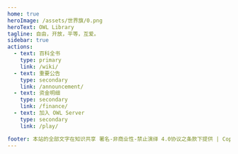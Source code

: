```yaml
---
home: true
heroImage: /assets/世界旗/0.png
heroText: OWL Library
tagline: 自由，开放，平等，互爱。
sidebar: true
actions:
  - text: 百科全书
    type: primary 
    link: /wiki/
  - text: 重要公告
    type: secondary 
    link: /announcement/
  - text: 资金明细
    type: secondary 
    link: /finance/
  - text: 加入 OWL Server
    type: secondary
    link: /play/

footer: 本站的全部文字在知识共享 署名-非商业性-禁止演绎 4.0协议之条款下提供 | Copyright © 2024 OWL Union
---
```

